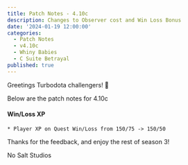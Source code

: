 ```yaml
---
title: Patch Notes - 4.10c
description: Changes to Observer cost and Win Loss Bonus
date: '2024-01-19 12:00:00'
categories:
  - Patch Notes
  - v4.10c
  - Whiny Babies
  - C Suite Betrayal
published: true
---
```

<script context="module">
  import { base } from "$app/paths";
</script>
Greetings Turbodota challengers! 👋

Below are the patch notes for 4.10c

#### Win/Loss XP
    * Player XP on Quest Win/Loss from 150/75 -> 150/50

Thanks for the feedback, and enjoy the rest of season 3!

No Salt Studios

